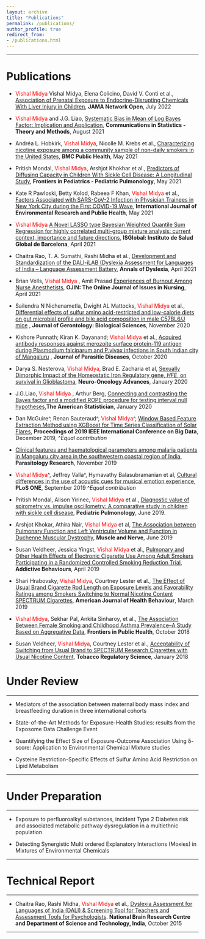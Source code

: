 ```yaml
---
layout: archive
title: "Publications"
permalink: /publications/
author_profile: true
redirect_from: 
- /publications.html
---
```


--- 

# Publications

* <span style="text-align: justify"> <span style ="color:red">Vishal Midya</span> Vishal Midya, Elena Colicino, David V. Conti et al., <span style ="color:purple"> [Association of Prenatal Exposure to Endocrine-Disrupting Chemicals With Liver Injury in Children](https://jamanetwork.com/journals/jamanetworkopen/fullarticle/2793915)</span>, **JAMA Network Open**, July 2022 </span>

* <span style="text-align: justify"> <span style ="color:red">Vishal Midya</span> and J.G. Liao, <span style ="color:purple"> [Systematic Bias in Mean of Log Bayes Factor: Implication and Application](https://www.tandfonline.com/doi/full/10.1080/03610926.2021.1970768)</span>, **Communications in Statistics - Theory and Methods**, August 2021 </span>

*  <span style="text-align: justify"> Andréa L. Hobkirk, <span style ="color:red">Vishal Midya</span>, Nicolle M. Krebs et al.,  <span style ="color:purple"> [Characterizing nicotine exposure among a community sample of non-daily smokers in the United States](https://doi.org/10.1186/s12889-021-11052-9)</span>, **BMC Public Health**, May 2021 </span>

* <span style="text-align: justify"> Pritish Mondal, <span style ="color:red">Vishal Midya</span>, Arshjot Khokhar et al.,  <span style ="color:purple"> [Predictors of Diffusing Capacity in Children With Sickle Cell Disease: A Longitudinal Study](https://doi.org/10.3389/fped.2021.678174)</span>, **Frontiers in Pediatrics - Pediatric Pulmonology**, May 2021 </span>

* <span style="text-align: justify"> Kate R Pawloski, Betty Kolod, Rabeea F Khan, <span style ="color:red">Vishal Midya</span> et al., <span style ="color:purple"> [Factors Associated with SARS-CoV-2 Infection in Physician Trainees in New York City during the First COVID-19 Wave](https://www.mdpi.com/1660-4601/18/10/5274)</span>, **International Journal of Environmental Research and Public Health**, May 2021 </span>

*  <span style="text-align: justify"> <span style ="color:red">Vishal Midya</span> <span style ="color:purple"> [A Novel LASSO type Bayesian Weighted Quantile Sum Regression for highly correlated multi-group mixture analysis: current context, importance and future directions](https://policycommons.net/artifacts/2016311/a-novel-lasso-type-bayesian-weighted-quantile-sum-regression-for-highly-correlated-multi-group-mixture-analysis/2768754/)</span>, **ISGlobal: Instituto de Salud Global de Barcelona**, April 2021 </span>

  
* <span style="text-align: justify"> Chaitra Rao, T. A. Sumathi, Rashi Midha et al., <span style ="color:purple"> [Development and Standardization of the DALI-iLAB (Dyslexia Assessment for Languages of India – Language Assessment Battery](https://link.springer.com/article/10.1007/s11881-021-00227-z)</span>, **Annals of Dyslexia**, April 2021 </span>

* <span style="text-align: justify"> Brian Vells, <span style ="color:red">Vishal Midya</span> , Amit Prasad <span style ="color:purple"> [Experiences of Burnout Among Nurse Anesthetists](https://ojin.nursingworld.org/MainMenuCategories/ANAMarketplace/ANAPeriodicals/OJIN/TableofContents/Vol-26-2021/No2-May-2021/Articles-Previous-Topics/Burnout-Among-Nurse-Anesthetists.html)</span>, **OJIN: The Online Journal of Issues in Nursing**, April 2021 </span>

*  <span style="text-align: justify"> Sailendra N Nichenametla, Dwight AL Mattocks, <span style ="color:red">Vishal Midya</span> et al., <span style ="color:purple"> [Differential effects of sulfur amino acid-restricted and low-calorie diets on gut microbial profile and bile acid composition in male C57BL6/J mice](https://academic.oup.com/biomedgerontology/advance-article/doi/10.1093/gerona/glaa270/5940738) </span>, **Journal of Gerontology: Biological Sciences**, November 2020 </span> 

* <span style="text-align: justify"> Kishore Punnath; Kiran K. Dayanand; <span style ="color:red">Vishal Midya</span> et al., <span style ="color:purple"> [Acquired antibody responses against merozoite surface protein-119 antigen during Plasmodium falciparum and P.vivax infections in South Indian city of Mangaluru](https://link.springer.com/article/10.1007%2Fs12639-020-01288-4) </span>, **Journal of Parasitic Diseases**, October 2020 </span>

* <span style="text-align: justify"> Darya S. Nesterova, <span style ="color:red">Vishal Midya</span>, Brad E. Zacharia et al, <span style ="color:purple"> [Sexually Dimorphic Impact of the Homeostatic Iron Regulatory gene, _HFE_, on survival in Glioblastoma](https://academic.oup.com/noa/advance-article/doi/10.1093/noajnl/vdaa001/5696853)</span>, **Neuro-Oncology Advances**, January 2020 </span>

* <span style="text-align: justify"> J.G.Liao, <span style ="color:red">Vishal Midya</span> , Arthur Berg,<span style ="color:purple"> [Connecting and contrasting the Bayes factor and a modified ROPE procedure for testing interval null hypotheses](https://doi.org/10.1080/00031305.2019.1701550)</span>,**The American Statistician**, January 2020 </span>

* <span style="text-align: justify"> Dan McGuire^, Renan Sauteraud^, <span style ="color:red">Vishal Midya</span>^, <span style ="color:purple"> [Window Based Feature Extraction Method using XGBoost for Time Series Classification of Solar Flares](https://ieeexplore.ieee.org/document/9006212)</span>,  **Proceedings of 2019 IEEE International Conference on Big Data**, December 2019, ^_Equal contribution_</span>

* <span style="text-align: justify"> <span style ="color:purple">[Clinical features and haematological parameters among malaria patients in Mangaluru city area in the southwestern coastal region of India](https://doi.org/10.1007/s00436-019-06540-2)</span>, **Parasitology Research**, November 2019 </span>

* <span style="text-align: justify"> <span style ="color:red">Vishal Midya</span>^, Jeffrey Valla^, Hymavathy Balasubramanian et al, <span style ="color:purple"> [Cultural differences in the use of acoustic cues for musical emotion experience](https://doi.org/10.1371/journal.pone.0222380)</span>, **PLoS ONE**, September 2019 ^_Equal contribution_</span>

* <span style="text-align: justify"> Pritish Mondal, Alison Yirinec, <span style ="color:red">Vishal Midya</span> et al.,<span style ="color:purple"> [Diagnostic value of spirometry vs. impulse oscillometry: A comparative study in children with sickle cell disease](https://onlinelibrary.wiley.com/doi/abs/10.1002/ppul.24382)</span>, **Pediatric Pulmonology**, June 2019. </span>

* <span style="text-align: justify"> Arshjot Khokar, Athira Nair, <span style ="color:red">Vishal Midya</span> et al,<span style ="color:purple"> [The Association between Pulmonary Function and Left Ventricular Volume and Function in Duchenne Muscular Dystrophy](https://doi.org/10.1002/mus.26623)</span>, **Muscle and Nerve**, June 2019 </span>


* <span style="text-align: justify"> Susan Veldheer, Jessica Yingst, <span style ="color:red">Vishal Midya</span> et al.,<span style ="color:purple"> [Pulmonary and Other Health Effects of Electronic Cigarette Use Among Adult Smokers Participating in a Randomized Controlled Smoking Reduction Trial](https://doi.org/10.1016/j.addbeh.2018.10.041)</span>, **Addictive Behaviours**, April 2019 </span>

* <span style="text-align: justify"> Shari Hrabovsky, <span style ="color:red">Vishal Midya</span>, Courtney Lester et al.,<span style ="color:purple"> [The Effect of Usual Brand Cigarette Rod Length on Exposure Levels and Favorability Ratings among Smokers Switching to Normal Nicotine Content SPECTRUM Cigarettes](https://doi.org/10.5993/AJHB.43.2.14)</span>, **American Journal of Health Behaviour**, March 2019 </span>

* <span style="text-align: justify"> <span style ="color:red">Vishal Midya</span>, Sekhar Pal, Ankita Sinharoy, et al.,<span style ="color:purple"> [The Association Between Female Smoking and Childhood Asthma Prevalence–A Study Based on Aggregative Data](https://doi.org/10.3389/fpubh.2018.00295)</span>, **Frontiers in Public Health**, October 2018 </span>

* <span style="text-align: justify"> Susan Veldheer, <span style ="color:red">Vishal Midya</span>, Courtney Lester et al.,<span style ="color:purple"> [Acceptability of Switching from Usual Brand to SPECTRUM Research Cigarettes with Usual Nicotine Content](https://doi.org/10.18001/TRS.4.1.4)</span>, **Tobacco Regulatory Science**, January 2018 </span>



# Under Review

--- 

* <span style="text-align: justify"> Mediators of the association between maternal body mass index and breastfeeding duration in three international cohorts  </span>

* <span style="text-align: justify"> State-of-the-Art Methods for Exposure-Health Studies: results from the Exposome Data Challenge Event </span>

* <span style="text-align: justify"> Quantifying the Effect Size of Exposure-Outcome Association Using δ-score: Application to Environmental Chemical Mixture studies </span>

* <span style="text-align: justify"> Cysteine Restriction-Specific Effects of Sulfur Amino Acid Restriction on Lipid Metabolism </span>

---

# Under Preparation

---

* <span style="text-align: justify"> Exposure to perfluoroalkyl substances, incident Type 2 Diabetes risk and associated metabolic pathway dysregulation in a multiethnic population </span>

* <span style="text-align: justify"> Detecting Synergistic Multi ordered Explanatory Interactions (Moxies) in Mixtures of Environmental Chemicals </span>

---

# Technical Report 

---

* <span style="text-align: justify"> Chaitra Rao, Rashi Midha, <span style ="color:red">Vishal Midya</span> et al.,<span style ="color:purple"> [Dyslexia Assessment for Languages of India (DALI) & Screening Tool for Teachers and Assessment Tools for Psychologists](http://14.139.62.11/DALI/index.php)</span>. **National Brain Research Centre and Department of Science and Technology, India**, October 2015 </span>

---

